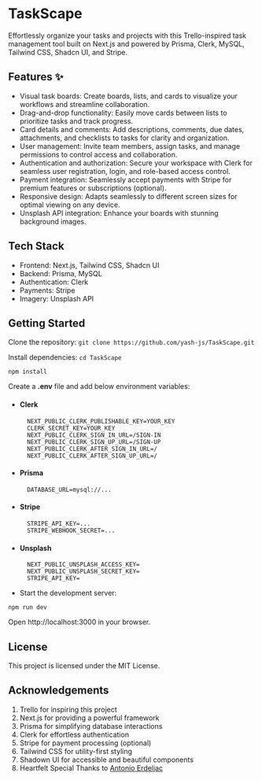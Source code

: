 
# TaskScape ️

Effortlessly organize your tasks and projects with this Trello-inspired task management tool built on Next.js and powered by Prisma, Clerk, MySQL, Tailwind CSS, Shadcn UI, and Stripe.

## Features ✨

- Visual task boards: Create boards, lists, and cards to visualize your workflows and streamline collaboration.
- Drag-and-drop functionality: Easily move cards between lists to prioritize tasks and track progress.
- Card details and comments: Add descriptions, comments, due dates, attachments, and checklists to tasks for clarity and organization.
- User management: Invite team members, assign tasks, and manage permissions to control access and collaboration.
- Authentication and authorization: Secure your workspace with Clerk for seamless user registration, login, and role-based access control.
- Payment integration: Seamlessly accept payments with Stripe for premium features or subscriptions (optional).
- Responsive design: Adapts seamlessly to different screen sizes for optimal viewing on any device.
- Unsplash API integration: Enhance your boards with stunning background images.

## Tech Stack ️

-  Frontend: Next.js, Tailwind CSS, Shadcn UI
-  Backend:  Prisma, MySQL
-  Authentication: Clerk
-  Payments: Stripe
-  Imagery: Unsplash API


## Getting Started 

Clone the repository:
`git clone https://github.com/yash-js/TaskScape.git`

Install dependencies:
`cd TaskScape`

`npm install`

Create a **.env** file and add below environment variables:

- #### Clerk
    	NEXT_PUBLIC_CLERK_PUBLISHABLE_KEY=YOUR_KEY
    	CLERK_SECRET_KEY=YOUR_KEY
    	NEXT_PUBLIC_CLERK_SIGN_IN_URL=/SIGN-IN
    	NEXT_PUBLIC_CLERK_SIGN_UP_URL=/SIGN-UP
    	NEXT_PUBLIC_CLERK_AFTER_SIGN_IN_URL=/
    	NEXT_PUBLIC_CLERK_AFTER_SIGN_UP_URL=/

- #### Prisma
        DATABASE_URL=mysql://...

- #### Stripe 
    	STRIPE_API_KEY=...
    	STRIPE_WEBHOOK_SECRET=...

- #### Unsplash 
        NEXT_PUBLIC_UNSPLASH_ACCESS_KEY=
        NEXT_PUBLIC_UNSPLASH_SECRET_KEY=
        STRIPE_API_KEY=


- Start the development server:

`npm run dev`

Open http://localhost:3000 in your browser.


## License 

This project is licensed under the MIT License.

## Acknowledgements 

1. Trello for inspiring this project
2. Next.js for providing a powerful framework
3. Prisma for simplifying database interactions
4. Clerk for effortless authentication
5. Stripe for payment processing (optional)
6. Tailwind CSS for utility-first styling
7. Shadown UI for accessible and beautiful components
8. Heartfelt Special Thanks to [Antonio Erdeljac](https://www.codewithantonio.com/projects/trello-clone "Trello Clone By Antonio Erdeljac")

